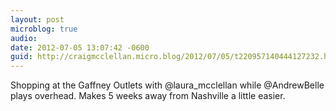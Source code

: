 ```yaml
---
layout: post
microblog: true
audio: 
date: 2012-07-05 13:07:42 -0600
guid: http://craigmcclellan.micro.blog/2012/07/05/t220957140444127232.html
---
```

Shopping at the Gaffney Outlets with @laura_mcclellan while @AndrewBelle plays overhead. Makes 5 weeks away from Nashville a little easier.
